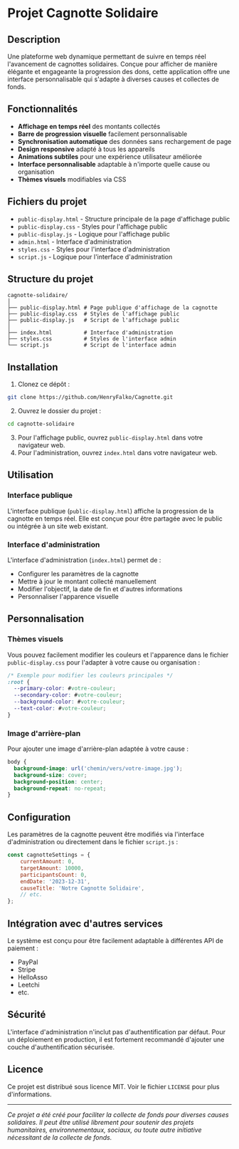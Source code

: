 # Projet Cagnotte Solidaire

## Description
Une plateforme web dynamique permettant de suivre en temps réel l'avancement de cagnottes solidaires. Conçue pour afficher de manière élégante et engageante la progression des dons, cette application offre une interface personnalisable qui s'adapte à diverses causes et collectes de fonds.

## Fonctionnalités

- **Affichage en temps réel** des montants collectés
- **Barre de progression visuelle** facilement personnalisable
- **Synchronisation automatique** des données sans rechargement de page
- **Design responsive** adapté à tous les appareils
- **Animations subtiles** pour une expérience utilisateur améliorée
- **Interface personnalisable** adaptable à n'importe quelle cause ou organisation
- **Thèmes visuels** modifiables via CSS

## Fichiers du projet

- `public-display.html` - Structure principale de la page d'affichage public
- `public-display.css` - Styles pour l'affichage public
- `public-display.js` - Logique pour l'affichage public
- `admin.html` - Interface d'administration
- `styles.css` - Styles pour l'interface d'administration
- `script.js` - Logique pour l'interface d'administration

## Structure du projet

```
cagnotte-solidaire/
│
├── public-display.html # Page publique d'affichage de la cagnotte
├── public-display.css  # Styles de l'affichage public
├── public-display.js   # Script de l'affichage public
│
├── index.html          # Interface d'administration
├── styles.css          # Styles de l'interface admin
└── script.js           # Script de l'interface admin
```

## Installation

1. Clonez ce dépôt :
```bash
git clone https://github.com/HenryFalko/Cagnotte.git
```

2. Ouvrez le dossier du projet :
```bash
cd cagnotte-solidaire
```

3. Pour l'affichage public, ouvrez `public-display.html` dans votre navigateur web.
4. Pour l'administration, ouvrez `index.html` dans votre navigateur web.

## Utilisation

### Interface publique
L'interface publique (`public-display.html`) affiche la progression de la cagnotte en temps réel. Elle est conçue pour être partagée avec le public ou intégrée à un site web existant.

### Interface d'administration
L'interface d'administration (`index.html`) permet de :
- Configurer les paramètres de la cagnotte
- Mettre à jour le montant collecté manuellement
- Modifier l'objectif, la date de fin et d'autres informations
- Personnaliser l'apparence visuelle

## Personnalisation

### Thèmes visuels
Vous pouvez facilement modifier les couleurs et l'apparence dans le fichier `public-display.css` pour l'adapter à votre cause ou organisation :

```css
/* Exemple pour modifier les couleurs principales */
:root {
  --primary-color: #votre-couleur;
  --secondary-color: #votre-couleur;
  --background-color: #votre-couleur;
  --text-color: #votre-couleur;
}
```

### Image d'arrière-plan
Pour ajouter une image d'arrière-plan adaptée à votre cause :

```css
body {
  background-image: url('chemin/vers/votre-image.jpg');
  background-size: cover;
  background-position: center;
  background-repeat: no-repeat;
}
```

## Configuration

Les paramètres de la cagnotte peuvent être modifiés via l'interface d'administration ou directement dans le fichier `script.js` :

```javascript
const cagnotteSettings = {
    currentAmount: 0,
    targetAmount: 10000,
    participantsCount: 0,
    endDate: '2023-12-31',
    causeTitle: 'Notre Cagnotte Solidaire',
    // etc.
};
```

## Intégration avec d'autres services

Le système est conçu pour être facilement adaptable à différentes API de paiement :
- PayPal
- Stripe
- HelloAsso
- Leetchi
- etc.

## Sécurité

L'interface d'administration n'inclut pas d'authentification par défaut. Pour un déploiement en production, il est fortement recommandé d'ajouter une couche d'authentification sécurisée.


## Licence

Ce projet est distribué sous licence MIT. Voir le fichier `LICENSE` pour plus d'informations.

---

*Ce projet a été créé pour faciliter la collecte de fonds pour diverses causes solidaires. Il peut être utilisé librement pour soutenir des projets humanitaires, environnementaux, sociaux, ou toute autre initiative nécessitant de la collecte de fonds.*
